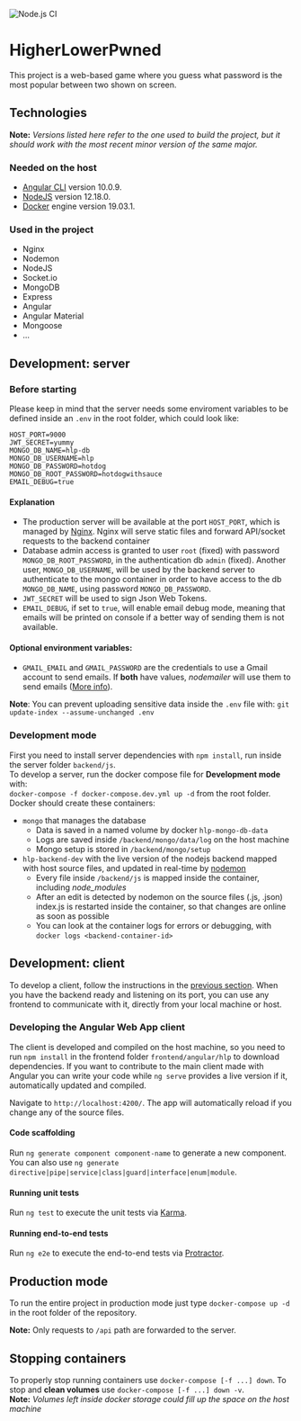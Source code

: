![Node.js CI](https://github.com/ldeluigi/higher-lower-pwned/workflows/Node.js%20CI/badge.svg)

# HigherLowerPwned

This project is a web-based game where you guess what password is the most popular between two shown on screen.

## Technologies

**Note:** _Versions listed here refer to the one used to build the project, but it should work with the most recent minor version of the same major._

### Needed on the host

- [Angular CLI](https://github.com/angular/angular-cli) version 10.0.9.
- [NodeJS](https://nodejs.org/) version 12.18.0.
- [Docker](https://www.docker.com/) engine version 19.03.1.

### Used in the project

- Nginx
- Nodemon
- NodeJS
- Socket.io
- MongoDB
- Express
- Angular
- Angular Material
- Mongoose
- ...

## Development: server

### Before starting

Please keep in mind that the server needs some enviroment variables to be defined inside an `.env` in the root folder, which could look like:

```
HOST_PORT=9000
JWT_SECRET=yummy
MONGO_DB_NAME=hlp-db
MONGO_DB_USERNAME=hlp
MONGO_DB_PASSWORD=hotdog
MONGO_DB_ROOT_PASSWORD=hotdogwithsauce
EMAIL_DEBUG=true
```

#### Explanation

- The production server will be available at the port `HOST_PORT`, which is managed by [Nginx](https://www.nginx.com/). Nginx will serve static files and forward API/socket requests to the backend container
- Database admin access is granted to user `root` (fixed) with password `MONGO_DB_ROOT_PASSWORD`, in the authentication db `admin` (fixed). Another user, `MONGO_DB_USERNAME`, will be used by the backend server to authenticate to the mongo container in order to have access to the db `MONGO_DB_NAME`, using password `MONGO_DB_PASSWORD`.
- `JWT_SECRET` will be used to sign Json Web Tokens.
- `EMAIL_DEBUG`, if set to `true`, will enable email debug mode, meaning that emails will be printed on console if a better way of sending them is not available.

#### Optional environment variables:

- `GMAIL_EMAIL` and `GMAIL_PASSWORD` are the credentials to use a Gmail account to send emails. If **both** have values, _nodemailer_ will use them to send emails ([More info](https://nodemailer.com/usage/using-gmail/)).

**Note**: You can prevent uploading sensitive data inside the `.env` file with: `git update-index --assume-unchanged .env`

### Development mode

First you need to install server dependencies with `npm install`, run inside the server folder `backend/js`.  
To develop a server, run the docker compose file for **Development mode** with:  
`docker-compose -f docker-compose.dev.yml up -d` from the root folder.
Docker should create these containers:

- `mongo` that manages the database
  - Data is saved in a named volume by docker `hlp-mongo-db-data`
  - Logs are saved inside `/backend/mongo/data/log` on the host machine
  - Mongo setup is stored in `/backend/mongo/setup`
- `hlp-backend-dev` with the live version of the nodejs backend mapped with host source files, and updated in real-time by [nodemon](https://www.npmjs.com/package/nodemon)
  - Every file inside `/backend/js` is mapped inside the container, including _node_modules_
  - After an edit is detected by nodemon on the source files (.js, .json) index.js is restarted inside the container, so that changes are online as soon as possible
  - You can look at the container logs for errors or debugging, with `docker logs <backend-container-id>`

## Development: client

To develop a client, follow the instructions in the [previous section](#development-server). When you have the backend ready and listening on its port, you can use any frontend to communicate with it, directly from your local machine or host.

### Developing the Angular Web App client

The client is developed and compiled on the host machine, so you need to run `npm install` in the frontend folder `frontend/angular/hlp` to download dependencies.
If you want to contribute to the main client made with Angular you can write your code while `ng serve` provides a live version if it, automatically updated and compiled.

Navigate to `http://localhost:4200/`. The app will automatically reload if you change any of the source files.

#### Code scaffolding

Run `ng generate component component-name` to generate a new component. You can also use `ng generate directive|pipe|service|class|guard|interface|enum|module`.

#### Running unit tests

Run `ng test` to execute the unit tests via [Karma](https://karma-runner.github.io).

#### Running end-to-end tests

Run `ng e2e` to execute the end-to-end tests via [Protractor](http://www.protractortest.org/).

## Production mode

To run the entire project in production mode just type `docker-compose up -d` in the root folder of the repository.

**Note:** Only requests to `/api` path are forwarded to the server.

## Stopping containers

To properly stop running containers use `docker-compose [-f ...] down`.
To stop and **clean volumes** use `docker-compose [-f ...] down -v`.  
**Note:** _Volumes left inside docker storage could fill up the space on the host machine_
